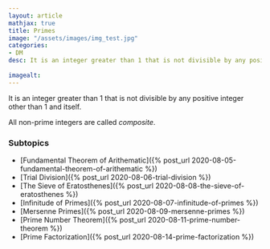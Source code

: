 ```yaml
---
layout: article
mathjax: true
title: Primes
image: "/assets/images/img_test.jpg"
categories:
- DM
desc: It is an integer greater than 1 that is not divisible by any positive integer other than 1 and itself.
 
imagealt: 
---
```


It is an integer greater than 1 that is not divisible by any positive integer other than 1 and itself.

All non-prime integers are called *composite*.

### Subtopics
- [Fundamental Theorem of Arithematic]({% post_url 2020-08-05-fundamental-theorem-of-arithematic %})
- [Trial Division]({% post_url 2020-08-06-trial-division %})
- [The Sieve of Eratosthenes]({% post_url 2020-08-08-the-sieve-of-eratosthenes %})
- [Infinitude of Primes]({% post_url 2020-08-07-infinitude-of-primes %})
- [Mersenne Primes]({% post_url 2020-08-09-mersenne-primes %})
- [Prime Number Theorem]({% post_url 2020-08-11-prime-number-theorem %})
- [Prime Factorization]({% post_url 2020-08-14-prime-factorization %})
